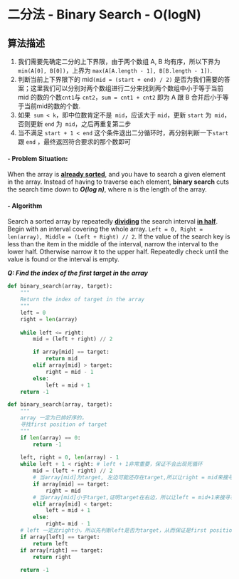 # 二分法 - Binary Search - O(logN)

## 算法描述

1. 我们需要先确定二分的上下界限，由于两个数组 A, B 均有序，所以下界为 `min(A[0], B[0])`，上界为 `max(A[A.length - 1], B[B.length - 1])`.
2. 判断当前上下界限下的 mid`(mid = (start + end) / 2)` 是否为我们需要的答案；这里我们可以分别对两个数组进行二分来找到两个数组中小于等于当前 mid 的数的个数`cnt1`与 `cnt2`，`sum = cnt1 + cnt2` 即为 A 跟 B 合并后小于等于当前mid的数的个数.
3. 如果` sum < k`，即中位数肯定不是` mid`，应该大于 `mid`，更新 `start` 为` mid`，否则更新 `end` 为` mid`，之后再重复第二步
4. 当不满足 `start + 1 < end` 这个条件退出二分循环时，再分别判断一下`start`跟 `end` ，最终返回符合要求的那个数即可



#### - Problem Situation:

When the array is **<u>already sorted</u>**, and you have to search a given element in the array. Instead of having to traverse each element, **binary search** cuts the search time down to ***O(log n)***, where n is the length of the array.

#### - Algorithm

Search a sorted array by repeatedly **<u>dividing</u>** the search interval **<u>in half</u>**. Begin with an interval covering the whole array. `Left = 0, Right = len(array), Middle = (Left + Right) // 2`. If the value of the search key is less than the item in the middle of the interval, narrow the interval to the lower half. Otherwise narrow it to the upper half. Repeatedly check until the value is found or the interval is empty.



***Q: Find the index of the first target in the array***

```python
def binary_search(array, target):
	"""
	Return the index of target in the array
	"""
	left = 0
	right = len(array)
	
	while left <= right:
		mid = (left + right) // 2

		if array[mid] == target:
			return mid
		elif array[mid] > target:
			right = mid - 1
		else:
			left = mid + 1
	return -1
```



```python
def binary_search(array, target):
    """
    array 一定为已排好序的，
    寻找first position of target
    """
    if len(array) == 0:
        return -1
    
    left, right = 0, len(array) - 1
    while left + 1 < right: # left + 1非常重要，保证不会出现死循环
        mid = (left + right) // 2
        # 当array[mid]为target, 左边可能还存在target,所以让right = mid来搜寻左边部分。
        if array[mid] == target:
            right = mid
        # 当array[mid]小于target,证明target在右边，所以让left = mid+1来搜寻右边部分
        elif array[mid] < target:
            left = mid + 1
        else:
        	right= mid - 1
    # left 一定比right小，所以先判断left是否为target，从而保证是first position
    if array[left] == target:
        return left
   	if array[right] == target:
        return right
   
	return -1
```




